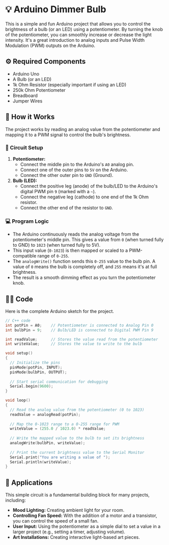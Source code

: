 # 💡 Arduino Dimmer Bulb

This is a simple and fun Arduino project that allows you to control the brightness of a bulb (or an LED) using a potentiometer. By turning the knob of the potentiometer, you can smoothly increase or decrease the light intensity. It's a great introduction to analog inputs and Pulse Width Modulation (PWM) outputs on the Arduino.

## ⚙️ Required Components
*   Arduino Uno
*   A Bulb (or an LED)
*   1k Ohm Resistor (especially important if using an LED)
*   250k Ohm Potentiometer
*   Breadboard
*   Jumper Wires

## 🧠 How it Works
The project works by reading an analog value from the potentiometer and mapping it to a PWM signal to control the bulb's brightness.

### 🔌 Circuit Setup
1.  **Potentiometer:**
    *   Connect the middle pin to the Arduino's `A0` analog pin.
    *   Connect one of the outer pins to `5V` on the Arduino.
    *   Connect the other outer pin to `GND` (Ground).
2.  **Bulb (LED):**
    *   Connect the positive leg (anode) of the bulb/LED to the Arduino's digital PWM pin `9` (marked with a `~`).
    *   Connect the negative leg (cathode) to one end of the 1k Ohm resistor.
    *   Connect the other end of the resistor to `GND`.

### 💻 Program Logic
*   The Arduino continuously reads the analog voltage from the potentiometer's middle pin. This gives a value from `0` (when turned fully to GND) to `1023` (when turned fully to 5V).
*   This input value (`0-1023`) is then mapped or scaled to a PWM-compatible range of `0-255`.
*   The `analogWrite()` function sends this `0-255` value to the bulb pin. A value of `0` means the bulb is completely off, and `255` means it's at full brightness.
*   The result is a smooth dimming effect as you turn the potentiometer knob.

## 👨‍💻 Code
Here is the complete Arduino sketch for the project.

```cpp
// C++ code
int potPin = A0;    // Potentiometer is connected to Analog Pin 0
int bulbPin = 9;    // Bulb/LED is connected to Digital PWM Pin 9

int readValue;      // Stores the value read from the potentiometer
int writeValue;     // Stores the value to write to the bulb

void setup()
{
  // Initialize the pins
  pinMode(potPin, INPUT);
  pinMode(bulbPin, OUTPUT);
  
  // Start serial communication for debugging
  Serial.begin(9600);
}

void loop()
{
  // Read the analog value from the potentiometer (0 to 1023)
  readValue = analogRead(potPin);
  
  // Map the 0-1023 range to a 0-255 range for PWM
  writeValue = (255.0 / 1023.0) * readValue;
  
  // Write the mapped value to the bulb to set its brightness
  analogWrite(bulbPin, writeValue);
  
  // Print the current brightness value to the Serial Monitor
  Serial.print("You are writing a value of ");
  Serial.println(writeValue);
}
```
## 🚀 Applications
This simple circuit is a fundamental building block for many projects, including:
*   **Mood Lighting:** Creating ambient light for your room.
*   **Controlling Fan Speed:** With the addition of a motor and a transistor, you can control the speed of a small fan.
*   **User Input:** Using the potentiometer as a simple dial to set a value in a larger project (e.g., setting a timer, adjusting volume).
*   **Art Installations:** Creating interactive light-based art pieces.
